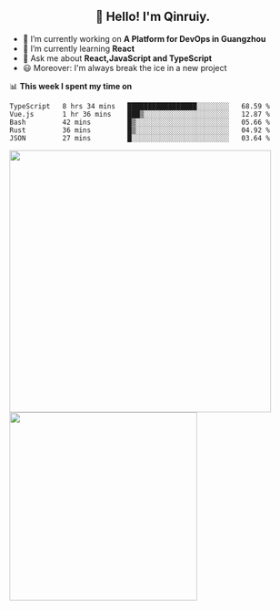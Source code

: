 <h2 align="center">👋 Hello! I'm Qinruiy.</h2>


- 🔭 I’m currently working on **A Platform for DevOps in Guangzhou**
- 🌱 I’m currently learning **React**
- 💬 Ask me about **React,JavaScript and TypeScript**
- 😃 Moreover: I'm always break the ice in a new project

📊 **This week I spent my time on**

<!--START_SECTION:waka-->
```text
TypeScript   8 hrs 34 mins   █████████████████░░░░░░░░   68.59 % 
Vue.js       1 hr 36 mins    ███▒░░░░░░░░░░░░░░░░░░░░░   12.87 % 
Bash         42 mins         █▒░░░░░░░░░░░░░░░░░░░░░░░   05.66 % 
Rust         36 mins         █▒░░░░░░░░░░░░░░░░░░░░░░░   04.92 % 
JSON         27 mins         █░░░░░░░░░░░░░░░░░░░░░░░░   03.64 % 
```
<!--END_SECTION:waka-->

<p>
<img align="left" width="460" src="https://github-readme-stats.vercel.app/api?username=Qinruiy&custom_title=Qrinruiy's Github Stats&theme=graywhite&hide_border=true"/> <img align="left" width="330" src="https://github-readme-stats.vercel.app/api/top-langs/?username=Qinruiy&layout=compact&theme=graywhite&hide_border=true"/>
</p>
